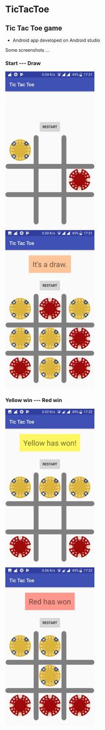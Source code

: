 # TicTacToe

## Tic Tac Toe game 
  - Android app developed on Android studio 


Some screenshots ...
### Start --- Draw
<img src="Start.jpg" height="500"  align="left" />

<img src="Draw.jpg" height="500"  />

### Yellow win --- Red win
<img src="YellowWins.jpg" height="500" align="left" />

<img src="RedWins.jpg" height="500"   />

